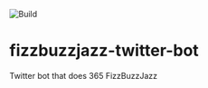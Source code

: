 ![Build](https://github.com/weird-sheep-labs/fizzbuzzjazz-twitter-bot/actions/workflows/cicd.yml/badge.svg)
# fizzbuzzjazz-twitter-bot
Twitter bot that does 365 FizzBuzzJazz
